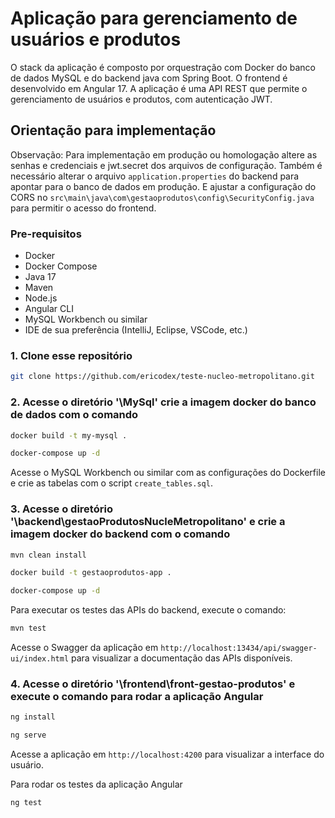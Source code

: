 # Aplicação para gerenciamento de usuários e produtos

O stack da aplicação é composto por orquestração com Docker do banco de dados MySQL e do backend java com Spring Boot. O frontend é desenvolvido em Angular 17. A aplicação é uma API REST que permite o gerenciamento de usuários e produtos, com autenticação JWT.

## Orientação para implementação

Observação: Para implementação em produção ou homologação altere as senhas e credenciais e jwt.secret dos arquivos de configuração. Também é necessário alterar o arquivo `application.properties` do backend para apontar para o banco de dados em produção. E ajustar a configuração do CORS no `src\main\java\com\gestaoprodutos\config\SecurityConfig.java` para permitir o acesso do frontend.

### Pre-requisitos

- Docker
- Docker Compose
- Java 17
- Maven
- Node.js
- Angular CLI
- MySQL Workbench ou similar
- IDE de sua preferência (IntelliJ, Eclipse, VSCode, etc.)

### 1. Clone esse repositório

```bash
git clone https://github.com/ericodex/teste-nucleo-metropolitano.git
```

### 2. Acesse o diretório '\MySql' crie a imagem docker do banco de dados com o comando

```bash
docker build -t my-mysql .
```

```bash
docker-compose up -d
```

Acesse o MySQL Workbench ou similar com as configurações do Dockerfile e crie as tabelas com o script `create_tables.sql`.

### 3. Acesse o diretório '\backend\gestaoProdutosNucleMetropolitano' e crie a imagem docker do backend com o comando

```bash
mvn clean install
```

```bash
docker build -t gestaoprodutos-app .
```

```bash
docker-compose up -d
```

Para executar os testes das APIs do backend, execute o comando:

```bash
mvn test
```

Acesse o Swagger da aplicação em `http://localhost:13434/api/swagger-ui/index.html` para visualizar a documentação das APIs disponíveis.

### 4. Acesse o diretório '\frontend\front-gestao-produtos' e execute o comando para rodar a aplicação Angular

```bash
ng install
```

```bash
ng serve
```

Acesse a aplicação em `http://localhost:4200` para visualizar a interface do usuário.

Para rodar os testes da aplicação Angular

```bash
ng test
```
